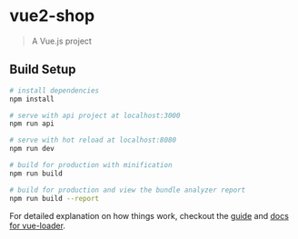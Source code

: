 # vue2-shop

> A Vue.js project

## Build Setup

``` bash
# install dependencies
npm install

# serve with api project at localhost:3000
npm run api

# serve with hot reload at localhost:8080
npm run dev

# build for production with minification
npm run build

# build for production and view the bundle analyzer report
npm run build --report
```

For detailed explanation on how things work, checkout the [guide](http://vuejs-templates.github.io/webpack/) and [docs for vue-loader](http://vuejs.github.io/vue-loader).
